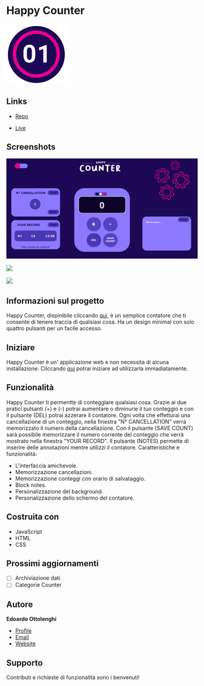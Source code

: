 # Happy Counter

![](assets/images/icona-readme.png)


## Links

- [Repo](https://github.com/Edo-01/happy-counter "Happy Counter")

- [Live](<https://edo-01.github.io/happy-counter/> "Happy Counter")



## Screenshots


![Home Page](assets/images/desktop-1.png)

![](/screenshots/2.png)

![](/screenshots/3.png)

## Informazioni sul progetto


Happy Counter, dispinibile cilccando [qui](https://edo-01.github.io/happy-counter/), è un semplice contatore che ti consente di tenere traccia di qualsiasi cosa.
Ha un design minimal con solo quattro pulsanti per un facile accesso.

## Iniziare


Happy Counter è un' applicazione web e non necessita di alcuna installazione.
Cilccando [qui](https://edo-01.github.io/happy-counter/) potrai iniziare ad utilizzarla immadiatamente.


## Funzionalità


Happy Counter ti permentte di conteggiare qualsiasi cosa. Grazie ai due pratici pulsanti (+) e (-) potrai aumentare o diminurie il tuo conteggio e con il pulsante (DEL) potrai azzerare il contatore.
Ogni volta che effetturai una cancellazione di un conteggio, nella finestra "N° CANCELLATION" verrà memorizzato il numero della cancellazione.
Con il pulsante (SAVE COUNT) sarà possibile memorizzare il numero corrente del conteggio che verrà mostrato nella finestra "YOUR RECORD".
Il pulsante (NOTES) permette di inserire delle annotazioni mentre utilizzi il contatore.
Caratteristiche e funzionalità:
- L'interfaccia amichevole.
- Memorizzazione cancellazioni.
- Memorizzazione conteggi con orario di salvataggio.
- Block notes.
- Personalizzazione del background.
- Personalizzazione dello schermo del contatore.

## Costruita con


- JavaScript
- HTML
- CSS

## Prossimi aggiornamenti


- [ ] Archiviazione dati
- [ ] Categorie Counter

## Autore


**Edoardo Ottolenghi**

- [Profile](https://github.com/Edo-01 "Edoardo Ottolenghi")
- [Email](mailto:edoardo.ottolenghi@gmail.com?subject=Hi "Hi!")
- [Website](https://edo-01.github.io/E.O-Web-Site/)

## Supporto


Contributi e richieste di funzionalità sono i benvenuti!
